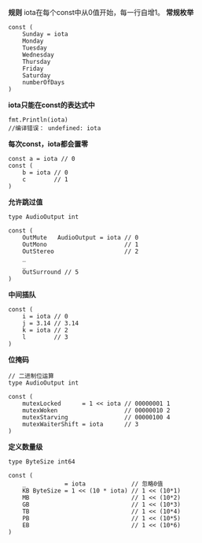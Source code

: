 **规则**
iota在每个const中从0值开始，每一行自增1。
**常规枚举**
```
const (
	Sunday = iota
	Monday
	Tuesday
	Wednesday
	Thursday
	Friday
	Saturday
	numberOfDays
)
```
**iota只能在const的表达式中**
```
fmt.Println(iota)  
//编译错误： undefined: iota
```
**每次const，iota都会置零**
```
const a = iota // 0
const (
	b = iota // 0
	c        // 1
)
```
**允许跳过值**
```
type AudioOutput int

const (
	OutMute   AudioOutput = iota // 0
	OutMono                      // 1
	OutStereo                    // 2
	_
	_
	OutSurround // 5
)
```
**中间插队**
```
const (
	i = iota // 0
	j = 3.14 // 3.14
	k = iota // 2
	l        // 3
)
```
**位掩码**
```
// 二进制位运算
type AudioOutput int

const (
	mutexLocked      = 1 << iota // 00000001 1
	mutexWoken                   // 00000010 2
	mutexStarving                // 00000100 4
	mutexWaiterShift = iota      // 3
)
```
**定义数量级**
```
type ByteSize int64

const (
	_           = iota             // 忽略0值
	KB ByteSize = 1 << (10 * iota) // 1 << (10*1)
	MB                             // 1 << (10*2)
	GB                             // 1 << (10*3)
	TB                             // 1 << (10*4)
	PB                             // 1 << (10*5)
	EB                             // 1 << (10*6)
)
```

